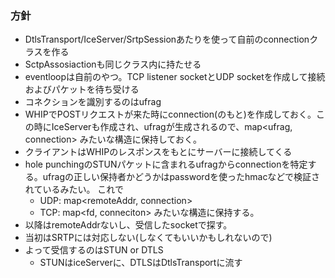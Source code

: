 ### 方針
- DtlsTransport/IceServer/SrtpSessionあたりを使って自前のconnectionクラスを作る
- SctpAssosiactionも同じクラス内に持たせる
- eventloopは自前のやつ。TCP listener socketとUDP socketを作成して接続およびパケットを待ち受ける
- コネクションを識別するのはufrag
- WHIPでPOSTリクエストが来た時にconnection(のもと)を作成しておく。この時にIceServerも作成され、ufragが生成されるので、map<ufrag, connection> みたいな構造に保持しておく。
- クライアントはWHIPのレスポンスをもとにサーバーに接続してくる
- hole punchingのSTUNパケットに含まれるufragからconnectionを特定する。ufragの正しい保持者かどうかはpasswordを使ったhmacなどで検証されているみたい。
これで
  - UDP: map<remoteAddr, connection>
  - TCP: map<fd, conneciton>
みたいな構造に保持する。
- 以降はremoteAddrないし、受信したsocketで探す。
- 当初はSRTPには対応しない(しなくてもいいかもしれないので)
- よって受信するのはSTUN or DTLS
  - STUNはiceServerに、DTLSはDtlsTransportに流す